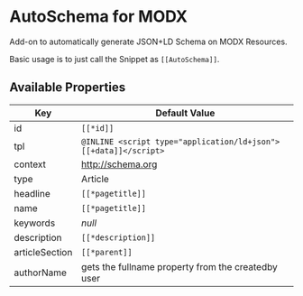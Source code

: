 # AutoSchema for MODX

Add-on to automatically generate JSON+LD Schema on MODX Resources.

Basic usage is to just call the Snippet as `[[AutoSchema]]`.

## Available Properties

| **Key**        | **Default Value**                                                |
| -------------- | ---------------------------------------------------------------- |
| id             | `[[*id]]`                                                        | 
| tpl            | `@INLINE <script type="application/ld+json">[[+data]]</script>` |
| context        | http://schema.org                                                |
| type           | Article                                                          |
| headline       | `[[*pagetitle]]`                                                 |
| name           | `[[*pagetitle]]`                                                 | 
| keywords       | *null*                                                           | 
| description    | `[[*description]]`                                               |
| articleSection | `[[*parent]]`                                                    |
| authorName     | gets the fullname property from the createdby user               |